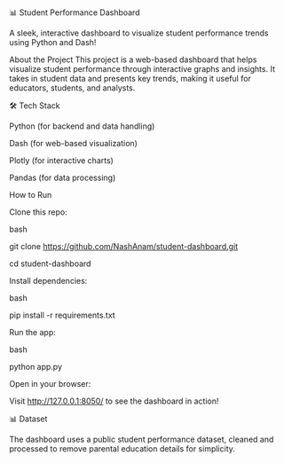 📊 Student Performance Dashboard

A sleek, interactive dashboard to visualize student performance trends using Python and Dash!



About the Project
This project is a web-based dashboard that helps visualize student performance through interactive graphs and insights. It takes in student data and presents key trends, making it useful for educators, students, and analysts.

🛠️ Tech Stack

Python (for backend and data handling)

Dash (for web-based visualization)

Plotly (for interactive charts)

Pandas (for data processing)


How to Run

Clone this repo:

bash

git clone https://github.com/NashAnam/student-dashboard.git

cd student-dashboard

Install dependencies:

bash

pip install -r requirements.txt

Run the app:

bash

python app.py

Open in your browser:

Visit http://127.0.0.1:8050/ 
to see the dashboard in action!

📊 Dataset

The dashboard uses a public student performance dataset, cleaned and processed to remove parental education details for simplicity.
